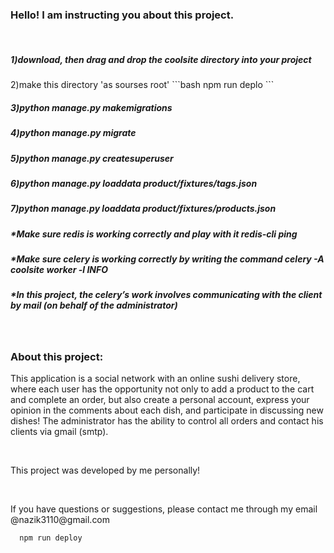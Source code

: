 <h3>Hello! I am instructing you about this project.</h3>
<br>
<h5>1)download, then drag and drop the coolsite directory into your project</h5>
<h5></h5>2)make this directory 'as sourses root'</h5>
```bash
  npm run deplo
```
<h5>3)python manage.py makemigrations</h5>
<h5>4)python manage.py migrate</h5>
<h5>5)python manage.py createsuperuser</h5>
<h5>6)python manage.py loaddata product/fixtures/tags.json</h5>
<h5>7)python manage.py loaddata product/fixtures/products.json</h5>
<h5>*Make sure redis is working correctly and play with it redis-cli ping</h5>
<h5>*Make sure celery is working correctly by writing the command celery -A coolsite worker -l INFO</h5>
<h5>*In this project, the celery’s work involves communicating with the client by mail (on behalf of the administrator)</h5>
<br>
<h3>About this project: </h3>
<p>This application is a social network with an online sushi delivery store,
          where each user has the opportunity not only to add a product to the cart and complete an order, but also
          create a personal account, express your opinion in the comments about each dish, and participate
          in discussing new dishes!
          The administrator has the ability to control all orders and contact his clients via gmail (smtp).</p>
<br>
<p>This project was developed by me personally! </p>
<br>
<p>If you have questions or suggestions, please contact me through my email @nazik3110@gmail.com</p>

```bash
  npm run deploy
```

